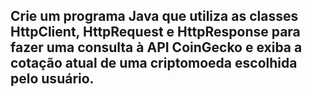 ## Crie um programa Java que utiliza as classes HttpClient, HttpRequest e HttpResponse para fazer uma consulta à API CoinGecko e exiba a cotação atual de uma criptomoeda escolhida pelo usuário.

